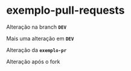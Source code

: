 # exemplo-pull-requests

Alteração na branch **`DEV`**

Mais uma alteração em **`DEV`**

Alteração da **`exemplo-pr`**

Alteração após o fork
